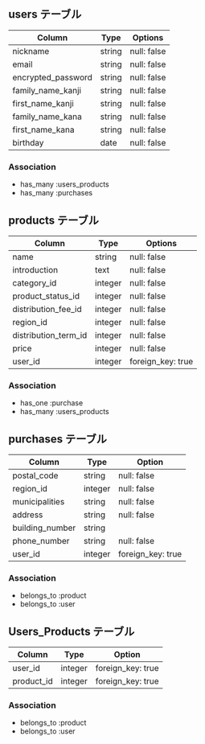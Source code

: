 ## users テーブル

| Column             | Type    | Options     |
| --------           | ------  | ----------- |
| nickname           | string  | null: false |
| email              | string  | null: false |
| encrypted_password | string  | null: false |
| family_name_kanji  | string  | null: false |
| first_name_kanji   | string  | null: false |
| family_name_kana   | string  | null: false |
| first_name_kana    | string  | null: false |
| birthday           | date    | null: false |

### Association

- has_many :users_products
- has_many :purchases

## products テーブル

| Column               | Type          | Options     |
| ------               | ------        | ----------- |
| name                 | string        | null: false |
| introduction         | text          | null: false |
| category_id          | integer       | null: false |
| product_status_id    | integer       | null: false |
| distribution_fee_id  | integer       | null: false |
| region_id            | integer       | null: false |
| distribution_term_id | integer       | null: false |
| price                | integer       | null: false |
| user_id              | integer       | foreign_key: true |

### Association

- has_one  :purchase
- has_many :users_products

## purchases テーブル

| Column          | Type    | Option            |
| ------          | ------- | -----------       |
| postal_code     | string  | null: false       |
| region_id       | integer | null: false       |
| municipalities  | string  | null: false       |
| address         | string  | null: false       |
| building_number | string  |                   |
| phone_number    | string  | null: false       |
| user_id         | integer | foreign_key: true |


### Association

- belongs_to :product
- belongs_to :user


## Users_Products テーブル
| Column          | Type    | Option            |
| ------          | ------- | -----------       |
| user_id         | integer | foreign_key: true |
| product_id      | integer | foreign_key: true |

### Association

- belongs_to :product
- belongs_to :user